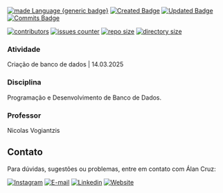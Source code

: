 [![made Language {generic badge}](https://img.shields.io/badge/Made%20with-SQL-8A2BE2)](https://github.com/alanmugiwara)
[![Created Badge](https://badges.pufler.dev/created/alanmugiwara/sql-starter/?color=blueviolet)](https://github.com/alanmugiwara)
[![Updated Badge](https://badges.pufler.dev/updated/alanmugiwara/sql-starter?color=8A2BE2)](https://github.com/alanmugiwara)
[![Commits Badge](https://img.shields.io/github/commit-activity/m/alanmugiwara/sql-starter?color=8A2BE2)](https://github.com/alanmugiwara)

[![contributors](https://img.shields.io/github/contributors/alanmugiwara/sql-starter?color=8A2BE2)](https://github.com/alanmugiwara)
[![issues counter](https://img.shields.io/github/issues/alanmugiwara/sql-starter?color=8A2BE2)](https://github.com/alanmugiwara)
[![repo size](https://img.shields.io/github/repo-size/alanmugiwara/sql-starter?color=8A2BE2)](https://github.com/alanmugiwara)
[![directory size](https://img.shields.io/github/directory-file-count/alanmugiwara/sql-starter?color=8A2BE2)](https://github.com/alanmugiwara)

### Atividade
Criação de banco de dados | 14.03.2025

### Disciplina
Programação e Desenvolvimento de Banco de Dados. 

### Professor
Nicolas Vogiantzis

Contato
-------

Para dúvidas, sugestões ou problemas, entre em contato com Álan Cruz:

<a href="https://instagram.com/alancruz_tec" target="_blank"><img loading="lazy" src="https://img.shields.io/badge/-Instagram-%23E4405F?style=for-the-badge&logo=instagram&logoColor=white" alt="Instagram"></a>
<a href="mailto:contato@alancruz.tec.br"><img loading="lazy" src="https://img.shields.io/badge/E--Mail-D14836?style=for-the-badge&logo=gmail&logoColor=white" alt="E-mail"></a>
<a href="https://linkedin.com/in/alansilvadacruz" target="_blank"><img loading="lazy" src="https://img.shields.io/badge/-LinkedIn-%230077B5?style=for-the-badge&logo=linkedin&logoColor=white" alt="Linkedin"></a>
<a href="https://alancruz.tec.br" target="_blank"><img loading="lazy" src="https://img.shields.io/badge/-My%20Website-%230077B5?style=for-the-badge&logo=wordpress&logoColor=white" alt="Website"></a>
